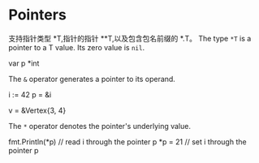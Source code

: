 # Pointers
支持指针类型 *T,指针的指针 **T,以及包含包名前缀的 *<package>.T。
The type `*T` is a pointer to a T value. Its zero value is `nil`.

  var p *int

The `&` operator generates a pointer to its operand.

  i := 42
  p = &i

  v = &Vertex{3, 4}

The `*` operator denotes the pointer's underlying value.

  fmt.Println(*p) // read i through the pointer p
  *p = 21         // set i through the pointer p
